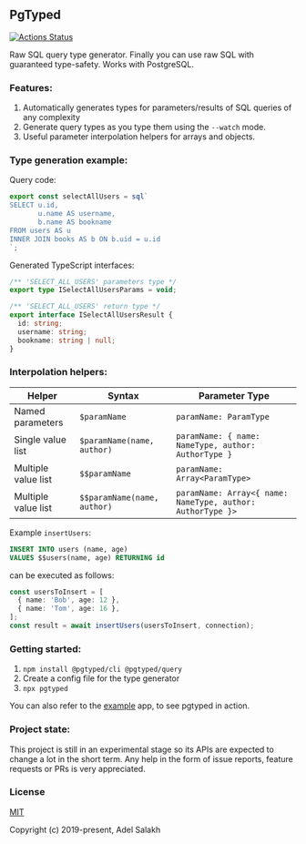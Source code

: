 ## PgTyped

[![Actions Status](https://github.com/adelsz/pgtyped/workflows/CI/badge.svg)](https://github.com/adelsz/pgtyped/actions)

Raw SQL query type generator.
Finally you can use raw SQL with guaranteed type-safety.
Works with PostgreSQL.

### Features:
1. Automatically generates types for parameters/results of SQL queries of any complexity
2. Generate query types as you type them using the `--watch` mode.
3. Useful parameter interpolation helpers for arrays and objects.

### Type generation example:

Query code:
```js
export const selectAllUsers = sql`
SELECT u.id,
       u.name AS username,
       b.name AS bookname
FROM users AS u
INNER JOIN books AS b ON b.uid = u.id
`;
```

Generated TypeScript interfaces:
```ts
/** 'SELECT_ALL_USERS' parameters type */
export type ISelectAllUsersParams = void;

/** 'SELECT_ALL_USERS' return type */
export interface ISelectAllUsersResult {
  id: string;
  username: string;
  bookname: string | null;
}
```

### Interpolation helpers:

| Helper       | Syntax                      | Parameter Type                                             |
|---------------------|-----------------------------|------------------------------------------------------------|
| Named parameters    | `$paramName`                | `paramName: ParamType`                                     |
| Single value list   | `$paramName(name, author)`  | `paramName: { name: NameType, author: AuthorType }`        |
| Multiple value list | `$$paramName`               | `paramName: Array<ParamType>`                              |
| Multiple value list | `$$paramName(name, author)` | `paramName: Array<{ name: NameType, author: AuthorType }>` |

Example `insertUsers`:
```sql
INSERT INTO users (name, age)
VALUES $$users(name, age) RETURNING id
```
can be executed as follows:
```ts
const usersToInsert = [
  { name: 'Bob', age: 12 },
  { name: 'Tom', age: 16 },
];
const result = await insertUsers(usersToInsert, connection);
```

### Getting started:

1. `npm install @pgtyped/cli @pgtyped/query`
2. Create a config file for the type generator
3. `npx pgtyped`

You can also refer to the [example](https://github.com/adelsz/pgtyped/tree/master/packages/example) app, to see pgtyped in action.

### Project state:

This project is still in an experimental stage so its APIs are expected to change a lot in the short term.
Any help in the form of issue reports, feature requests or PRs is very appreciated.

### License

[MIT](https://github.com/adelsz/pgtyped/tree/master/LICENSE)

Copyright (c) 2019-present, Adel Salakh
